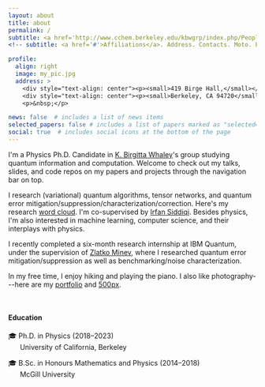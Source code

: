 ```yaml
---
layout: about
title: about
permalink: /
subtitle: <a href='http://www.cchem.berkeley.edu/kbwgrp/index.php/People/HaoranLiao'>University of California, Berkeley</a>
<!-- subtitle: <a href='#'>Affiliations</a>. Address. Contacts. Moto. Etc. -->

profile:
  align: right
  image: my_pic.jpg
  address: >
    <div style="text-align: center"><p><small>419 Birge Hall,</small></p></div>
    <div style="text-align: center"><p><small>Berkeley, CA 94720</small></p></div>
    <p>&nbsp;</p>

news: false  # includes a list of news items
selected_papers: false # includes a list of papers marked as "selected={true}"
social: true  # includes social icons at the bottom of the page
---
```


I'm a Physics Ph.D. Candidate in <a href="http://www.cchem.berkeley.edu/kbwgrp/index.php/People/BirgittaWhaley">K. Birgitta Whaley</a>'s group studying quantum information and computation. Welcome to check out my talks, slides, and code repos on my papers and projects through the navigation bar on top.
<!---Quantum computing doesn't use transistors and digital logic. It operates under quantum mechanics and uses logic based on quantum state evolution and manipulation, which offers huge speedups in solving certain problems. -->

I research (variational) quantum algorithms, tensor networks, and quantum error mitigation/suppression/characterization/correction. Here's my research <a href='https://marwahaha.github.io/arxiv-wordcloud/?author=Haoran%20Liao'>word cloud</a>. I'm co-supervised by <a href="http://qnl.berkeley.edu/team-view/team/">Irfan Siddiqi</a>. Besides physics, I'm also interested in machine learning, computer science, and their interplays with physics. 

I recently completed a six-month research internship at IBM Quantum, under the supervision of <a href='https://www.zlatko-minev.com/'>Zlatko Minev</a>, where I researched quantum error mitigation/suppression as well as benchmarking/noise characterization.

In my free time, I enjoy hiking and playing the piano. I also like photography---here are my <a href="https://lhr.myportfolio.com/">portfolio</a> and <a href="https://500px.com/p/haoranliao?view=photos">500px</a>.


<br>
 
 
<h4>Education</h4>
🎓 Ph.D. in Physics (2018&ndash;2023) <br>
&nbsp;&nbsp;&nbsp;&nbsp;&nbsp;&nbsp;University of California, Berkeley

🎓 B.Sc. in Honours Mathematics and Physics (2014&ndash;2018) <br>
&nbsp;&nbsp;&nbsp;&nbsp;&nbsp;&nbsp;McGill University

<!-- Write your biography here. Tell the world about yourself. Link to your favorite [subreddit](http://reddit.com). You can put a picture in, too. The code is already in, just name your picture `prof_pic.jpg` and put it in the `img/` folder.

Put your address / P.O. box / other info right below your picture. You can also disable any these elements by editing `profile` property of the YAML header of your `_pages/about.md`. Edit `_bibliography/papers.bib` and Jekyll will render your [publications page](/al-folio/publications/) automatically.

Link to your social media connections, too. This theme is set up to use [Font Awesome icons](http://fortawesome.github.io/Font-Awesome/) and [Academicons](https://jpswalsh.github.io/academicons/), like the ones below. Add your Facebook, Twitter, LinkedIn, Google Scholar, or just disable all of them.
 -->
